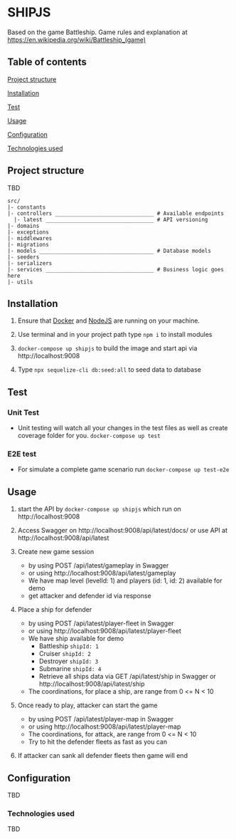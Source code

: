 # SHIPJS
Based on the game Battleship. Game rules and explanation at https://en.wikipedia.org/wiki/Battleship_(game)

## Table of contents
[Project structure](#project-structure)

[Installation](#installation)

[Test](#test)

[Usage](#usage)

[Configuration](#configuration)

[Technologies used](#technologies-used)


## Project structure
TBD
````
src/
|- constants
|- controllers _______________________________ # Available endpoints
  |- latest __________________________________ # API versioning
|- domains
|- exceptions
|- middlewares
|- migrations
|- models ____________________________________ # Database models
|- seeders
|- serializers
|- services __________________________________ # Business logic goes here
|- utils
````

## Installation
1) Ensure that [Docker](https://docs.docker.com/install/) and [NodeJS](https://nodejs.org/en/download/) are running on your machine.

2) Use terminal and in your project path type `npm i` to install modules

3) `docker-compose up shipjs` to build the image and start api via http://localhost:9008

4) Type `npx sequelize-cli db:seed:all` to seed data to database

## Test

### Unit Test

* Unit testing will watch all your changes in the test files as well as create coverage folder for you.
`docker-compose up test`

### E2E test

* For simulate a complete game scenario run `docker-compose up test-e2e`

## Usage
1) start the API by `docker-compose up shipjs` which run on http://localhost:9008

2) Access Swagger on http://localhost:9008/api/latest/docs/ or use API at http://localhost:9008/api/latest

3) Create new game session
    * by using POST /api/latest/gameplay in Swagger
    * or using http://localhost:9008/api/latest/gameplay
    * We have map level (levelId: 1) and players (id: 1, id: 2) available for demo
    * get attacker and defender id via response

4) Place a ship for defender
    * by using POST /api/latest/player-fleet in Swagger
    * or using http://localhost:9008/api/latest/player-fleet
    * We have ship available for demo
        * Battleship `shipId: 1`
        * Cruiser `shipId: 2`
        * Destroyer `shipId: 3`
        * Submarine `shipId: 4`
        * Retrieve all ships data via GET /api/latest/ship in Swagger or http://localhost:9008/api/latest/ship
    * The coordinations, for place a ship, are range from 0 <= N < 10

5) Once ready to play, attacker can start the game
    * by using POST /api/latest/player-map in Swagger
    * or using http://localhost:9008/api/latest/player-map
    * The coordinations, for attack, are range from 0 <= N < 10
    * Try to hit the defender fleets as fast as you can

6) If attacker can sank all defender fleets then game will end

## Configuration
TBD

### Technologies used
TBD
